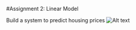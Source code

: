 #Assignment 2: Linear Model

Build a system to predict housing prices
![Alt text](https://github.com/mingrui4/repository/raw/master/CS446-ML/mp2/mp2.png)


